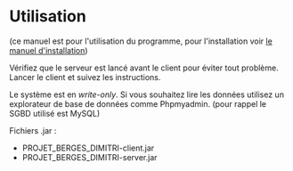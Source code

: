 # Utilisation
(ce manuel est pour l'utilisation du programme, pour l'installation voir [le manuel d'installation](INSTALL.md))

Vérifiez que le serveur est lancé avant le client pour éviter tout problème. Lancer le client et suivez les instructions.

Le système est en *write-only*. Si vous souhaitez lire les données utilisez un explorateur de base de données comme Phpmyadmin. (pour rappel le SGBD utilisé est MySQL)

Fichiers .jar :
- PROJET_BERGES_DIMITRI-client.jar
- PROJET_BERGES_DIMITRI-server.jar